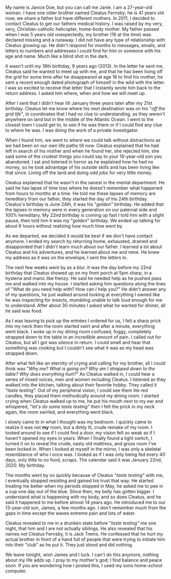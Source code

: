 My name is Janice Doe, but you can call me Janie. I am a 27-year-old woman. I have one older brother named Cleatus Fernsby; he is 41 years old now; we share a father but have different mothers. In 2011, I decided to contact Cleatus to get our fathers medical history. I was raised by my very, very, Christian-catholic helicopter, home-body mother. My father passed when I was 5 years old unexpectedly, my brother (19 at the time) was declared missing and a runaway. I did not have any type of relationship with Cleatus growing up. He didn't respond for months to messages, emails, and letters to numbers and addresses I could find for him or someone with his age and name. Much like a blind shot in the dark.

It wasn't until my 18th birthday, 9 years ago (2013). In the letter he sent me, Cleatus said he wanted to meet up with me, and that he has been living off the grid for some time after he disappeared at age 16 to find his mother, he sent a recent enough dated photograph of himself in the wild with the letter. I was so excited to receive that letter that I instantly wrote him back to the return address. I asked him where, when and how we will meet up. 

After I sent that I didn't hear till January three years later after my 21st birthday. Cleatus let me know where his next destination was on his "*off the grid life*", in coordinates that I had no clue to understanding, as they weren't anywhere on land but in the middle of the Atlantic Ocean. I went to the closest town I could get to, to see if he was there or if I could find any clue to where he was. I was doing the work of a private investigator. 

When I found him, we went to where we could talk without distractions as we had been on our own life paths till now. Cleatus explained that he had left in search of his mother and when he found her, she rejected him, she said some of the crudest things you could say to your 16-year-old son you abandoned. I sat and listened in horror as he explained how he had no money, so he took advantage of his outside skills and has been living like that since. Living off the land and doing odd jobs for very little money.

Cleatus explained that he wasn't in the sanest in the mental department. He said he has lapse of time loss where he doesn't remember what happened from hours to months at a time. He told me these lapses of memory are hereditary from our father, they started the day of his 24th birthday. Cleatus's birthday is June 24th, it was his "*golden"* birthday. He added that the lapses in memory were in every generation on our paternal side and 100% hereditary. My 22nd birthday is coming up fast I told him with a slight pause, then told him it was my "*golden*" birthday. We ended up talking for about 6 hours without realizing how much time went by. 

As we departed, we decided it would be best if we don't have contact anymore. I ended my search by returning home, exhausted, drained and disappointed that I didn't learn much about our father. I learned a lot about Cleatus and his adventures, and he learned about me and mine. He knew my address as it was on the envelope, I sent the letters in. 

The next few weeks went by as a blur. It was the day before my 22nd birthday that Cleatus showed up on my front porch at 5pm sharp, in a hysteria and manic like frenzy. He said he needed help as he pushed pass me and walked into my house. I started asking him questions along the lines of "What do you need help with? How can *I* help you?" He didn't answer any of my questions, he just walked around looking at everything I owned like he was inspecting for insects, mumbling unable to talk loud enough for me to understand. After about 30 minutes I asked what he wanted for dinner, all he said was food. 

As I was leaving to pick up the entrées I ordered for us, I felt a sharp prick into my neck then the room started swirl and after a minute, everything went black. I woke up in my dining room confused, foggy, completely strapped down to the table in an incredible amount of pain.  I called out for Cleatus, but all I got was silence in return. I could smell and hear that something was cooking but I couldn't see what it was as my head was strapped down. 

After what felt like an eternity of crying and calling for my brother, all I could think was "*Why me? What is going on? Why am I strapped down to the table? Why does everything hurt?"* As Cleatus walked in, I could hear a series of mixed voices, men and women including Cleatus. I listened as they walked into the kitchen, talking about their favorite hobby. They called it "*taste testing*". Out of my peripheral vision, I could see them lite red candles, they placed them methodically around my dining room. I started crying when Cleatus walked up to me, he put his mouth next to my ear and whispered, "*let's do some taste testing"* then I felt the prick in my neck again, the room swirled, and everything went black. 

I slowly came to in what I thought was my bedroom. I quickly came to realize it was not ***my*** room, but a dimly lit, crude remake of my room. I looked around to see if I could find a door, my vision felt so weak as if I haven't opened my eyes in years. When I finally found a light switch, I turned it on to reveal the crude, nasty old mattress, and gross room I've been locked in. When I looked at myself in the mirror, I was only a skeletal resemblance of who I once was. I looked as if I was only being fed every 40 days, only little to no food, scraps. The calendar said it was January 22nd, 2020. My birthday. 

The months went by so quickly because of Cleatus "*taste testing"* with me, I eventually stopped resisting and gained his trust that way. He started treating me better when my periods stopped in May, he asked me to pee in a cup one day out of the blue. Since then, my belly has gotten bigger. I understand what is happening with my body, and so does Cleatus, and he said it happened to me before almost 14 years ago. He introduced me to our 13-year-old son, James, a few months ago. I don't remember much from the gaps in time except the waves extreme pain and lots of water. 

Cleatus revealed to me in a drunken state before "*taste testing"* me one night, that him and I are not actually siblings. He also revealed that his names not Cleatus Fernsby, it is Jack Trems. He confessed that he hurt my actual brother in front of a hand full of people that were trying to initiate him into their "club" as he put it. They just stood and did nothing.

We leave tonight, wish James and I luck. I can't do this anymore, nothing about my life adds up. I pray to my mother's god; I find balance and peace soon. If you are wondering how I posted this, I used my sons home-school computer.